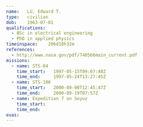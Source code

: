 ```yaml
---
name:	LU, Edward T.
type:	civilian
dob:	1963-07-01
qualifications:
  - BSc in electrical engineering
  - PhD in applied physics
timeinspace:	206d18h32m
references:
  - http://www.nasa.gov/pdf/740566main_current.pdf
missions:
  - name: STS-84
    time_start:   1997-05-15T09:07:48Z
    time_end:     1997-05-24T13:27:45Z
  - name: STS-106
    time_start:   2000-09-08T12:45:47Z
    time_end:     2000-09-19T07:57Z
  - name: Expedition 7 on Soyuz
    time_start:   
    time_end:     
evas:
---
```

